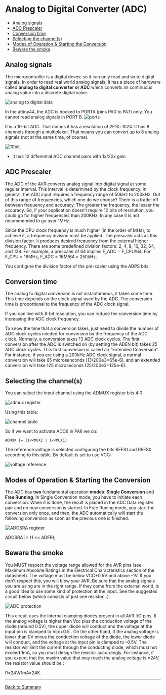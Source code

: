 # Analog to Digital Converter (ADC)

* [Analog signals](#analog-signals)
* [ADC Prescaler](#adc-prescaler)
* [Conversion time](#conversion-time)
* [Selecting the channel(s)](#selecting-the-channels)
* [Modes of Operation & Starting the Conversion](#modes-of-operation--starting-the-conversion)
* [Beware the smoke](#beware-the-smoke)

## Analog signals

The microcontroller is a digital device so it can only read and write digital signals. In order to read real world analog signals, it has a piece of hardware called **analog to digital converter or ADC** which converts an continuous analog value into a discrete digital value.

![analog to digital data](img/adc/data.png)

In the attiny44, the ADC is hooked to PORTA (pins PA0 to PA7) only. You cannot read analog signals in PORT B.
![ports](img/adc/adc.png)

It is a 10-bit ADC. That means it has a resolution of 2E10=1024. It has 8 channels through a multiplexer. That means you can convert up to 8 analog signals (not at the same time, of course).

![10bit](img/adc/10bit.png)

* It has 12 differential ADC channel pairs with 1x/20x gain

## ADC Prescaler

The ADC of the AVR converts analog signal into digital signal at some regular interval. This interval is determined by the clock frequency. In general, the ADC input requires a frequency range of 50kHz to 200kHz. Out of this range of frequencies, which one do we choose? There is a trade-off between frequency and accuracy. The greater the frequency, the lesser the accuracy. So, if your application doesn’t require 10 bits of resolution, you could go for higher frequencies than 200KHz. In any case it is not recommended to go over 1MHz.

Since the CPU clock frequency is much higher (in the order of MHz), to achieve it, a frequency division must be applied. The prescaler acts as this division factor. It produces desired frequency from the external higher frequency. There are some predefined division factors: 2, 4, 8, 16, 32, 64, and 128. For example, a prescaler of 64 implies F_ADC = F_CPU/64. For F_CPU = 16MHz, F_ADC = 16M/64 = 250kHz.

You configure the division factor of the pre-scaler using the ADPS bits.

## Conversion time

The analog to digital conversion is not instantaneous, it takes some time. This time depends on the clock signal used by the ADC. The conversion time is proportional to the frequency of the ADC clock signal.

If you can live with 8-bit resolution, you can reduce the conversion time by increasing the ADC clock frequency.

To know the time that a conversion takes, just need to divide the number of ADC clock cycles needed for conversion by the frequency of the ADC clock. Normally, a conversion takes 13 ADC clock cycles. The first conversion after the ADC is switched on (by setting the ADEN bit) takes 25 ADC clock cycles. This first conversion is called an "Extended Conversion". For instance, if you are using a 200kHz ADC clock signal, a normal conversion will take 65 microsenconds (13/200e3=65e-6), and an extended conversion will take 125 microseconds (25/200e3=125e-6).

## Selecting the channel(s)

You can select the input channel using the ADMUX register bits 4:0

![admux register](img/adc/admux.png)

Using this table:

![channel table](img/adc/singlechannel.png)

So if we want to activate ADC6 in PA6 we do:

`ADMUX |= (1<<MUX2 | 1<<MUX1)`

The reference voltage is selected configuring the bits REFS1 and REFS0 according to this table. By default is set to use VCC:

![voltage reference](img/adc/vref.png)
 
## Modes of Operation & Starting the Conversion

The ADC has **two** fundamental operation **modes**: **Single Conversion** and **Free Running**. In Single Conversion mode, you have to initiate each conversion. When it is done, the result is placed in the ADC Data register pair and no new conversion is started. In Free Runing mode, you start the conversion only once, and then, the ADC automatically will start the following conversion as soon as the previous one is finished.

![ADCSRA register](img/adc/adcsra.png)

ADCSRA |= (1 << ADFR);

## Beware the smoke

You MUST respect the voltage range allowed for the AVR pins (see Maximum Absolute Ratings in the Electrical Characteristics section of the datasheet). The voltage must be below VCC+0.5V and above -1V. If you don't respect this, you will blow your AVR. Be sure that the analog signals you are using are in the right range. If they come from the external world, is a good idea to use some kind of protection at the input. See the suggested circuit below (which consists of just one resistor...).

 ![ADC protection](img/adc/protect.png)

 This circuit uses the internal clamping diodes present in all AVR I/O pins. If the analog voltage is higher than Vcc plus the conduction voltage of the diode (around 0.5V), the upper diode will conduct and the voltage at the input pin is clamped to Vcc+0.5 . On the other hand, if the analog voltage is lower than 0V minus the conduction voltage of the diode, the lower diode will conduct, and the voltage at the input pin is clamped to –0.5V. The resistor will limit the current through the conducting diode, which must not exceed 1mA, so you must design the resistor accordingly. For instance, if you expect that the maxim value that may reach the analog voltage is ±24V, the resistor value should be :

R=24V/1mA=24K.

---
[Back to Summary](../summary.md)
